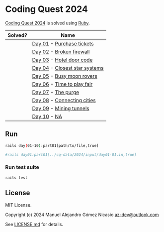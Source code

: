 # Coding Quest 2024

[Coding Quest 2024](https://codingquest.io/) is solved using [Ruby](https://www.ruby-lang.org/en/documentation/).

| Solved? |                                        Name                                       |
|---------|-----------------------------------------------------------------------------------|
|         | [Day 01](https://codingquest.io/problem/28) - [Purchase tickets](app/cq/Day01.rb) |
|         | [Day 02](https://codingquest.io/problem/29) - [Broken firewall](app/cq/Day02.rb)                 |
|         | [Day 03](https://codingquest.io/problem/30) - [Hotel door code](app/cq/Day03.rb)                 |
|         | [Day 04](https://codingquest.io/problem/31) - [Closest star systems](app/cq/Day04.rb)            |
|         | [Day 05](https://codingquest.io/problem/32) - [Busy moon rovers](app/cq/Day05.rb)                |
|         | [Day 06](https://codingquest.io/problem/33) - [Time to play fair](app/cq/Day06.rb)               |
|         | [Day 07](https://codingquest.io/problem/34) - [The purge](app/cq/Day07.rb)                       |
|         | [Day 08](https://codingquest.io/problem/35) - [Connecting cities](app/cq/Day08.rb)               |
|         | [Day 09](https://codingquest.io/problem/36) - [Mining tunnels](app/cq/Day09.rb)                  |
|         | [Day 10](https://codingquest.io/problem/37) - [NA]()                              |

## Run

```sh
rails day(01-10):part01[path/to/file,true]

#rails day01:part01[../cq-data/2024/input/day01-01.in,true]
```

### Run test suite

```
rails test
```

## License

MIT License.

Copyright (c) 2024 Manuel Alejandro Gómez Nicasio <az-dev@outlook.com>

See [LICENSE.md](LICENSE.md) for details.
